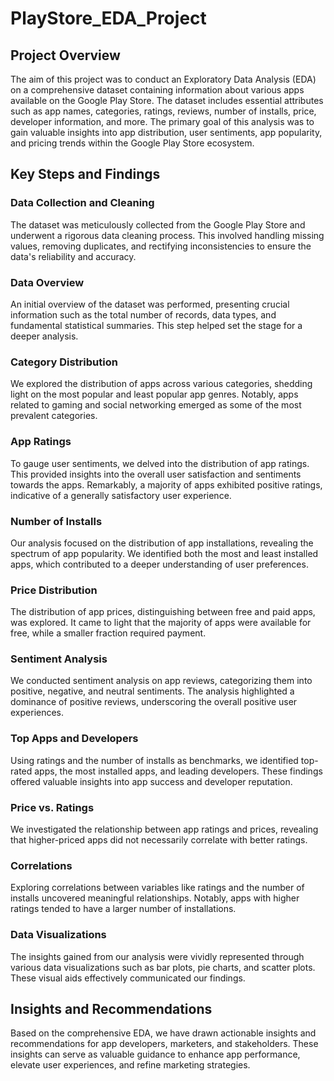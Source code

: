 # PlayStore_EDA_Project
## Project Overview

The aim of this project was to conduct an Exploratory Data Analysis (EDA) on a comprehensive dataset containing information about various apps available on the Google Play Store. The dataset includes essential attributes such as app names, categories, ratings, reviews, number of installs, price, developer information, and more. The primary goal of this analysis was to gain valuable insights into app distribution, user sentiments, app popularity, and pricing trends within the Google Play Store ecosystem.

## Key Steps and Findings

### Data Collection and Cleaning

The dataset was meticulously collected from the Google Play Store and underwent a rigorous data cleaning process. This involved handling missing values, removing duplicates, and rectifying inconsistencies to ensure the data's reliability and accuracy.

### Data Overview

An initial overview of the dataset was performed, presenting crucial information such as the total number of records, data types, and fundamental statistical summaries. This step helped set the stage for a deeper analysis.

### Category Distribution

We explored the distribution of apps across various categories, shedding light on the most popular and least popular app genres. Notably, apps related to gaming and social networking emerged as some of the most prevalent categories.

### App Ratings

To gauge user sentiments, we delved into the distribution of app ratings. This provided insights into the overall user satisfaction and sentiments towards the apps. Remarkably, a majority of apps exhibited positive ratings, indicative of a generally satisfactory user experience.

### Number of Installs

Our analysis focused on the distribution of app installations, revealing the spectrum of app popularity. We identified both the most and least installed apps, which contributed to a deeper understanding of user preferences.

### Price Distribution

The distribution of app prices, distinguishing between free and paid apps, was explored. It came to light that the majority of apps were available for free, while a smaller fraction required payment.

### Sentiment Analysis

We conducted sentiment analysis on app reviews, categorizing them into positive, negative, and neutral sentiments. The analysis highlighted a dominance of positive reviews, underscoring the overall positive user experiences.

### Top Apps and Developers

Using ratings and the number of installs as benchmarks, we identified top-rated apps, the most installed apps, and leading developers. These findings offered valuable insights into app success and developer reputation.

### Price vs. Ratings

We investigated the relationship between app ratings and prices, revealing that higher-priced apps did not necessarily correlate with better ratings.

### Correlations

Exploring correlations between variables like ratings and the number of installs uncovered meaningful relationships. Notably, apps with higher ratings tended to have a larger number of installations.

### Data Visualizations

The insights gained from our analysis were vividly represented through various data visualizations such as bar plots, pie charts, and scatter plots. These visual aids effectively communicated our findings.

## Insights and Recommendations

Based on the comprehensive EDA, we have drawn actionable insights and recommendations for app developers, marketers, and stakeholders. These insights can serve as valuable guidance to enhance app performance, elevate user experiences, and refine marketing strategies.
